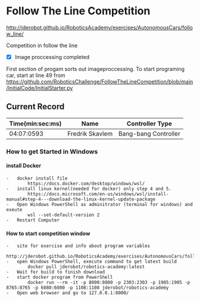 # Follow The Line Competition
http://jderobot.github.io/RoboticsAcademy/exercises/AutonomousCars/follow_line/

Competition in follow the line 
- [x] Image proccessing completed 

First section of progam sorts out imageproccessing.
To start programing car, start at line 49 from https://github.com/RoboticsChallenge/FollowTheLineCompetition/blob/main/InitialCode/InitialStarter.py

## Current Record
| Time(min:sec:ms)| Name | Controller Type |  
|-----------------|-----------------|-------------------|
| 04:07:0593 | Fredrik Skavlem | Bang-bang Controller |
    
### How to get Started in Windows
#### install Docker
    -   docker install file
            https://docs.docker.com/desktop/windows/wsl/
    -   install linux kernel(needed for docker) only step 4 and 5.
            https://docs.microsoft.com/en-us/windows/wsl/install-manual#step-4---download-the-linux-kernel-update-package
    -   Open Windows PowerShell as adminitrator (terminal for windows) and exeute
            wsl --set-default-version 2
    -   Restart Computer
#### How to start competition window
    -   site for exercise and info about program variables
        http://jderobot.github.io/RoboticsAcademy/exercises/AutonomousCars/follow_line/
    -   open Windows PowerShell, execute command to get latest build
            docker pull jderobot/robotics-academy:latest
    -   Wait for build to finish download
    -   start docker program from PowerShell
            docker run --rm -it -p 8000:8000 -p 2303:2303 -p 1905:1905 -p 8765:8765 -p 6080:6080 -p 1108:1108 jderobot/robotics-academy
    -   Open web browser and go to 127.0.0.1:8000/
